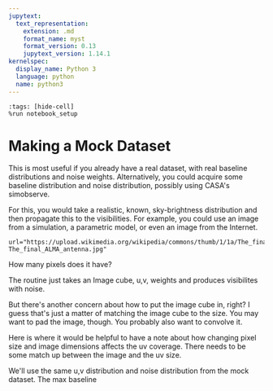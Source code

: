 ```yaml
---
jupytext:
  text_representation:
    extension: .md
    format_name: myst
    format_version: 0.13
    jupytext_version: 1.14.1
kernelspec:
  display_name: Python 3
  language: python
  name: python3
---
```


```{code-cell}
:tags: [hide-cell]
%run notebook_setup
```

# Making a Mock Dataset

This is most useful if you already have a real dataset, with real baseline distributions and noise weights. Alternatively, you could acquire some baseline distribution and noise distribution, possibly using CASA's simobserve.



For this, you would take a realistic, known, sky-brightness distribution and then propagate this to the visibilities. For example, you could use an image from a simulation, a parametric model, or even an image from the Internet.

```{code-cell}
url="https://upload.wikimedia.org/wikipedia/commons/thumb/1/1a/The_final_ALMA_antenna.jpg/2560px-The_final_ALMA_antenna.jpg"
```

How many pixels does it have?

The routine just takes an Image cube, u,v, weights and produces visibilites with noise.

But there's another concern about how to put the image cube in, right? I guess that's just a matter of matching the image cube to the size. You may want to pad the image, though. You probably also want to convolve it.

Here is where it would be helpful to have a note about how changing pixel size and image dimensions affects the uv coverage. There needs to be some match up between the image and the uv size.

We'll use the same u,v distribution and noise distribution from the mock dataset. The max baseline
